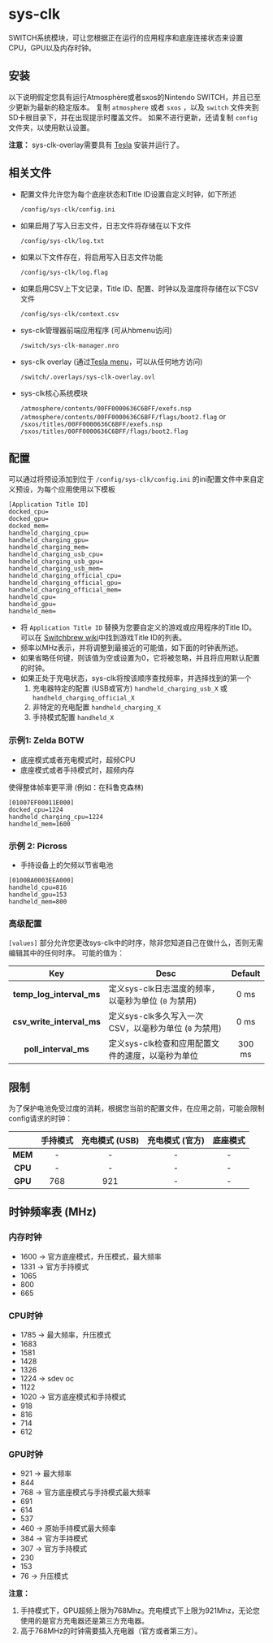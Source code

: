 # sys-clk

SWITCH系统模块，可让您根据正在运行的应用程序和底座连接状态来设置CPU，GPU以及内存时钟。

## 安装

以下说明假定您具有运行Atmosphère或者sxos的Nintendo SWITCH，并且已至少更新为最新的稳定版本。
复制 `atmosphere` 或者 `sxos` ，以及 `switch` 文件夹到SD卡根目录下，并在出现提示时覆盖文件。 如果不进行更新，还请复制 `config` 文件夹，以使用默认设置。

**注意：** sys-clk-overlay需要具有 [Tesla](https://gbatemp.net/threads/tesla-the-nintendo-switch-overlay-menu.557362/) 安装并运行了。

## 相关文件

* 配置文件允许您为每个底座状态和Title ID设置自定义时钟，如下所述

	`/config/sys-clk/config.ini`

* 如果启用了写入日志文件，日志文件将存储在以下文件

	`/config/sys-clk/log.txt`

* 如果以下文件存在，将启用写入日志文件功能

	`/config/sys-clk/log.flag`

* 如果启用CSV上下文记录，Title ID、配置、时钟以及温度将存储在以下CSV文件

	`/config/sys-clk/context.csv`

* sys-clk管理器前端应用程序 (可从hbmenu访问)

	`/switch/sys-clk-manager.nro`

* sys-clk overlay (通过[Tesla menu](https://gbatemp.net/threads/tesla-the-nintendo-switch-overlay-menu.557362/)，可以从任何地方访问)

	`/switch/.overlays/sys-clk-overlay.ovl`
	
* sys-clk核心系统模块

	`/atmosphere/contents/00FF0000636C6BFF/exefs.nsp`
	`/atmosphere/contents/00FF0000636C6BFF/flags/boot2.flag`
	or
	`/sxos/titles/00FF0000636C6BFF/exefs.nsp`
	`/sxos/titles/00FF0000636C6BFF/flags/boot2.flag`

## 配置

可以通过将预设添加到位于 `/config/sys-clk/config.ini` 的ini配置文件中来自定义预设，为每个应用使用以下模板 

```
[Application Title ID]
docked_cpu=
docked_gpu=
docked_mem=
handheld_charging_cpu=
handheld_charging_gpu=
handheld_charging_mem=
handheld_charging_usb_cpu=
handheld_charging_usb_gpu=
handheld_charging_usb_mem=
handheld_charging_official_cpu=
handheld_charging_official_gpu=
handheld_charging_official_mem=
handheld_cpu=
handheld_gpu=
handheld_mem=
```

* 将 `Application Title ID` 替换为您要自定义的游戏或应用程序的Title ID。
可以在 [Switchbrew wiki](https://switchbrew.org/wiki/Title_list/Games)中找到游戏Title ID的列表。
* 频率以MHz表示，并将调整到最接近的可能值，如下面的时钟表所述。
* 如果省略任何键，则该值为空或设置为0，它将被忽略，并且将应用默认配置的时钟。
* 如果正处于充电状态，sys-clk将按该顺序查找频率，并选择找到的第一个 
	1. 充电器特定的配置 (USB或官方) `handheld_charging_usb_X` 或 `handheld_charging_official_X`
	2. 非特定的充电配置 `handheld_charging_X`
	3. 手持模式配置 `handheld_X`

### 示例1: Zelda BOTW

* 底座模式或者充电模式时，超频CPU
* 底座模式或者手持模式时，超频内存

使得整体帧率更平滑 (例如：在科鲁克森林)

```
[01007EF00011E000]
docked_cpu=1224
handheld_charging_cpu=1224
handheld_mem=1600
```

### 示例 2: Picross

* 手持设备上的欠频以节省电池

```
[0100BA0003EEA000]
handheld_cpu=816
handheld_gpu=153
handheld_mem=800
```

### 高级配置

`[values]` 部分允许您更改sys-clk中的时序，除非您知道自己在做什么，否则无需编辑其中的任何时序。 可能的值为：

| Key                     | Desc                                                    | Default |
|:-----------------------:|---------------------------------------------------------|:-------:|
|**temp_log_interval_ms** | 定义sys-clk日志温度的频率，以毫秒为单位 (`0` 为禁用)       | 0 ms    |
|**csv_write_interval_ms**| 定义sys-clk多久写入一次CSV，以毫秒为单位 (`0` 为禁用)      | 0 ms    |
|**poll_interval_ms**     | 定义sys-clk检查和应用配置文件的速度，以毫秒为单位           | 300 ms  |


## 限制

为了保护电池免受过度的消耗，根据您当前的配置文件，在应用之前，可能会限制config请求的时钟：

|       | 手持模式  | 充电模式 (USB) | 充电模式 (官方)       | 底座模式 |
|:-----:|:--------:|:--------------:|:-------------------:|:--------:|
|**MEM**| -        | -              | -                   | -        |
|**CPU**| -        | -              | -                   | -        |
|**GPU**| 768      | 921            | -                   | -        |

## 时钟频率表 (MHz)

### 内存时钟
* 1600 → 官方底座模式，升压模式，最大频率
* 1331 → 官方手持模式
* 1065
* 800
* 665

### CPU时钟
* 1785 → 最大频率，升压模式
* 1683
* 1581
* 1428
* 1326
* 1224 → sdev oc
* 1122
* 1020 → 官方底座模式和手持模式
* 918
* 816
* 714
* 612

### GPU时钟
* 921 → 最大频率
* 844
* 768 → 官方底座模式与手持模式最大频率
* 691
* 614
* 537
* 460 → 原始手持模式最大频率
* 384 → 官方手持模式
* 307 → 官方手持模式
* 230
* 153
* 76 → 升压模式

**注意：**
1. 手持模式下，GPU超频上限为768Mhz。充电模式下上限为921Mhz，无论您使用的是官方充电器还是第三方充电器。
2. 高于768MHz的时钟需要插入充电器（官方或者第三方）。
